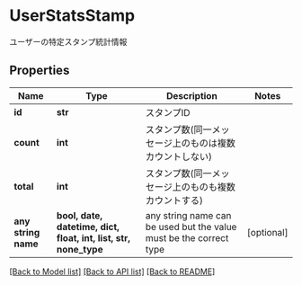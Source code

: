 # UserStatsStamp

ユーザーの特定スタンプ統計情報

## Properties
Name | Type | Description | Notes
------------ | ------------- | ------------- | -------------
**id** | **str** | スタンプID | 
**count** | **int** | スタンプ数(同一メッセージ上のものは複数カウントしない) | 
**total** | **int** | スタンプ数(同一メッセージ上のものも複数カウントする) | 
**any string name** | **bool, date, datetime, dict, float, int, list, str, none_type** | any string name can be used but the value must be the correct type | [optional]

[[Back to Model list]](../README.md#documentation-for-models) [[Back to API list]](../README.md#documentation-for-api-endpoints) [[Back to README]](../README.md)


